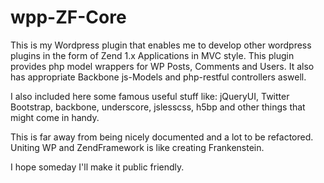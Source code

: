 wpp-ZF-Core
===========

This is my Wordpress plugin that enables me to develop other wordpress plugins in the form of Zend 1.x Applications in MVC style. This plugin provides php model wrappers for WP Posts, Comments and Users. It also has appropriate Backbone js-Models and php-restful controllers aswell.

I also included here some famous useful stuff like:
jQueryUI, Twitter Bootstrap, backbone, underscore, jslesscss, h5bp and other things that might come in handy.

This is far away from being nicely documented and a lot to be refactored. Uniting WP and ZendFramework is like creating Frankenstein. 

I hope someday I'll make it public friendly.
